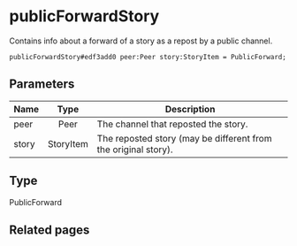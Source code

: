 # publicForwardStory
Contains info about a forward of a story as a repost by a public channel.

```
publicForwardStory#edf3add0 peer:Peer story:StoryItem = PublicForward;
```

## Parameters
| Name | Type | Description |
| ---- | :----: | ----------- |
| peer | Peer | The channel that reposted the story. |
| story | StoryItem | The reposted story (may be different from the original story). |


## Type
PublicForward

## Related pages
